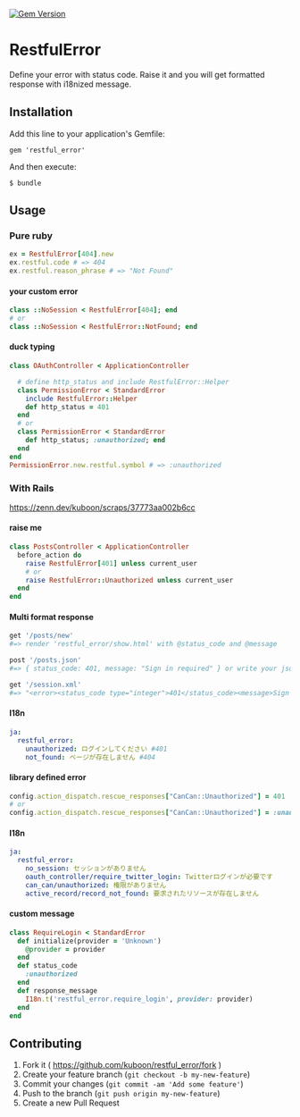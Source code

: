 [![Gem Version](https://badge.fury.io/rb/restful_error.svg)](https://badge.fury.io/rb/restful_error)

# RestfulError

Define your error with status code. Raise it and you will get formatted response with i18nized message.

## Installation

Add this line to your application's Gemfile:

    gem 'restful_error'

And then execute:

    $ bundle

## Usage

### Pure ruby
```ruby
ex = RestfulError[404].new
ex.restful.code # => 404
ex.restful.reason_phrase # => "Not Found"
```

#### your custom error
```ruby
class ::NoSession < RestfulError[404]; end
# or
class ::NoSession < RestfulError::NotFound; end
```
#### duck typing
```ruby
class OAuthController < ApplicationController

  # define http_status and include RestfulError::Helper
  class PermissionError < StandardError
    include RestfulError::Helper
    def http_status = 401
  end
  # or
  class PermissionError < StandardError
    def http_status; :unauthorized; end
  end
end
PermissionError.new.restful.symbol # => :unauthorized
```

### With Rails
https://zenn.dev/kuboon/scraps/37773aa002b6cc

#### raise me
```ruby
class PostsController < ApplicationController
  before_action do
    raise RestfulError[401] unless current_user
    # or
    raise RestfulError::Unauthorized unless current_user
  end
end
```

#### Multi format response

```ruby
get '/posts/new'
#=> render 'restful_error/show.html' with @status_code and @message

post '/posts.json'
#=> { status_code: 401, message: "Sign in required" } or write your json at 'restful_error/show.json'

get '/session.xml'
#=> "<error><status_code type="integer">401</status_code><message>Sign in required</message></error>" or write your xml at 'restful_error/show.xml'
```

#### I18n

```yaml
ja:
  restful_error:
    unauthorized: ログインしてください #401
    not_found: ページが存在しません #404
```

#### library defined error
``` ruby
config.action_dispatch.rescue_responses["CanCan::Unauthorized"] = 401
# or
config.action_dispatch.rescue_responses["CanCan::Unauthorized"] = :unauthorized
```
#### I18n
```yaml
ja:
  restful_error:
    no_session: セッションがありません
    oauth_controller/require_twitter_login: Twitterログインが必要です
    can_can/unauthorized: 権限がありません
    active_record/record_not_found: 要求されたリソースが存在しません
```
#### custom message

```ruby
class RequireLogin < StandardError
  def initialize(provider = 'Unknown')
    @provider = provider
  end
  def status_code
    :unauthorized
  end
  def response_message
    I18n.t('restful_error.require_login', provider: provider)
  end
end
```

## Contributing

1. Fork it ( https://github.com/kuboon/restful_error/fork )
2. Create your feature branch (`git checkout -b my-new-feature`)
3. Commit your changes (`git commit -am 'Add some feature'`)
4. Push to the branch (`git push origin my-new-feature`)
5. Create a new Pull Request
